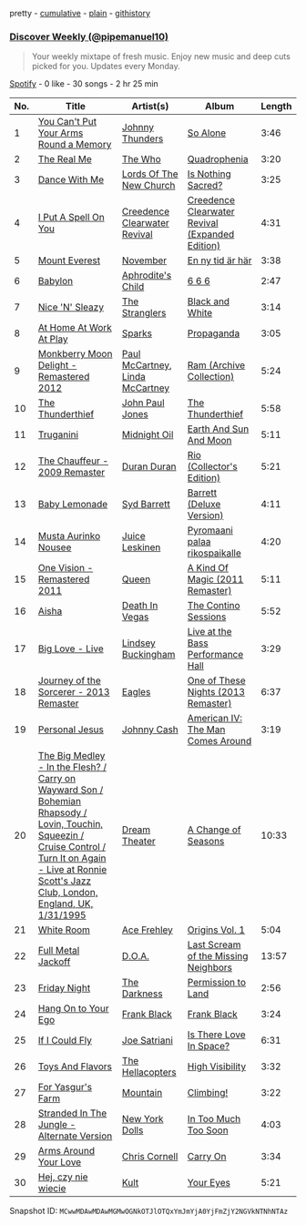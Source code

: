 pretty - [cumulative](/playlists/cumulative/37i9dQZEVXcKbRenf7f0wN.md) - [plain](/playlists/plain/37i9dQZEVXcKbRenf7f0wN) - [githistory](https://github.githistory.xyz/mackorone/spotify-playlist-archive/blob/main/playlists/plain/37i9dQZEVXcKbRenf7f0wN)

### [Discover Weekly \(@pipemanuel10\)](https://open.spotify.com/playlist/37i9dQZEVXcKbRenf7f0wN)

> Your weekly mixtape of fresh music\. Enjoy new music and deep cuts picked for you\. Updates every Monday.

[Spotify](https://open.spotify.com/user/spotify) - 0 like - 30 songs - 2 hr 25 min

| No. | Title | Artist(s) | Album | Length |
|---|---|---|---|---|
| 1 | [You Can't Put Your Arms Round a Memory](https://open.spotify.com/track/2soxUQx6rPfOk0kHNePbhq) | [Johnny Thunders](https://open.spotify.com/artist/421A23lYymEUE6SozCfWbr) | [So Alone](https://open.spotify.com/album/1RUZkUP7Fj7vqbfQaNjBZC) | 3:46 |
| 2 | [The Real Me](https://open.spotify.com/track/0bNdtECaLZcHA4B9QPjeUk) | [The Who](https://open.spotify.com/artist/67ea9eGLXYMsO2eYQRui3w) | [Quadrophenia](https://open.spotify.com/album/3JV6BIIXo3mj6GLIGH9p8a) | 3:20 |
| 3 | [Dance With Me](https://open.spotify.com/track/1AhLr3bpGIfeHUZ18WCpPV) | [Lords Of The New Church](https://open.spotify.com/artist/5JEhWD9S2znCiQRiGj2OUk) | [Is Nothing Sacred?](https://open.spotify.com/album/2VgrqPs1veikehj6Vc0JS8) | 3:25 |
| 4 | [I Put A Spell On You](https://open.spotify.com/track/4SDywo3ykB2PEthjXvo1UP) | [Creedence Clearwater Revival](https://open.spotify.com/artist/3IYUhFvPQItj6xySrBmZkd) | [Creedence Clearwater Revival \(Expanded Edition\)](https://open.spotify.com/album/7oIftk0P8cViwNpNEdCYl2) | 4:31 |
| 5 | [Mount Everest](https://open.spotify.com/track/4rG7S7MiXj0ipEt3j4DlIR) | [November](https://open.spotify.com/artist/2Rg37SKvbGHpmtTWi2c9ow) | [En ny tid är här](https://open.spotify.com/album/3GB3hs0SVd4dMKHjs77Uor) | 3:38 |
| 6 | [Babylon](https://open.spotify.com/track/6sUm7ZNoptrA6UQWuJ6b0Q) | [Aphrodite's Child](https://open.spotify.com/artist/2XhhAWeUOlrZnGOB7aKEI8) | [6 6 6](https://open.spotify.com/album/2lWDphDAlgk8PNdODreJwv) | 2:47 |
| 7 | [Nice 'N' Sleazy](https://open.spotify.com/track/2CeBK22RiNWepnaCs0yHPb) | [The Stranglers](https://open.spotify.com/artist/0RUEHcBiENFEqxgicqS2ig) | [Black and White](https://open.spotify.com/album/5PfI1x0Rub41UUeLEksUCU) | 3:14 |
| 8 | [At Home At Work At Play](https://open.spotify.com/track/7jpt4P7GjVGFFgI3bqLThp) | [Sparks](https://open.spotify.com/artist/7pwjGKaqnfkvS7eQbHaqyH) | [Propaganda](https://open.spotify.com/album/1rlCSXl4oodSDQRUYDUgiP) | 3:05 |
| 9 | [Monkberry Moon Delight \- Remastered 2012](https://open.spotify.com/track/7afDukwRRDs0rmg3leQ8ti) | [Paul McCartney](https://open.spotify.com/artist/4STHEaNw4mPZ2tzheohgXB), [Linda McCartney](https://open.spotify.com/artist/6QEKXJs8gQCiyBq5L8knco) | [Ram \(Archive Collection\)](https://open.spotify.com/album/3DTMsrNO6lEHNmDJ0fsN4v) | 5:24 |
| 10 | [The Thunderthief](https://open.spotify.com/track/0C8ISFdmXXccGM4JBkTwNB) | [John Paul Jones](https://open.spotify.com/artist/6RhcZuUOb20IZvR8BbdnJX) | [The Thunderthief](https://open.spotify.com/album/7AIpDOQaIxlB3c1cEQhVRJ) | 5:58 |
| 11 | [Truganini](https://open.spotify.com/track/320ZjxlU4ZdoSuQorN7gH3) | [Midnight Oil](https://open.spotify.com/artist/72KyoXzp0NOQij6OcmZUxk) | [Earth And Sun And Moon](https://open.spotify.com/album/6leD41Ewc0h6NxX5UJHI9x) | 5:11 |
| 12 | [The Chauffeur \- 2009 Remaster](https://open.spotify.com/track/4kZOi9K2i06Syi2DiSfEqT) | [Duran Duran](https://open.spotify.com/artist/0lZoBs4Pzo7R89JM9lxwoT) | [Rio \(Collector's Edition\)](https://open.spotify.com/album/02tfQwJSOLP77oCd9U8bqm) | 5:21 |
| 13 | [Baby Lemonade](https://open.spotify.com/track/3oGuIvBNVW00E8aHmzRYoT) | [Syd Barrett](https://open.spotify.com/artist/6Lt3HS8R2v8Q4G7ZkUWa8R) | [Barrett \(Deluxe Version\)](https://open.spotify.com/album/44DmJswBlwWivBKU6zOJIp) | 4:11 |
| 14 | [Musta Aurinko Nousee](https://open.spotify.com/track/2acxoDtSAjLIC1uVEJuYpB) | [Juice Leskinen](https://open.spotify.com/artist/4W6vvLzFQKixmJXSJK3wLp) | [Pyromaani palaa rikospaikalle](https://open.spotify.com/album/1mX8xncB2V0Snarc4QugDr) | 4:20 |
| 15 | [One Vision \- Remastered 2011](https://open.spotify.com/track/3ROPrLWea9uICOW4V2Px1y) | [Queen](https://open.spotify.com/artist/1dfeR4HaWDbWqFHLkxsg1d) | [A Kind Of Magic \(2011 Remaster\)](https://open.spotify.com/album/0pEfDPZko6TnNOgrZMe5nn) | 5:11 |
| 16 | [Aisha](https://open.spotify.com/track/6987QQm1UGiJjFrpXmFPBq) | [Death In Vegas](https://open.spotify.com/artist/5aj3LEYRbuaabjjHkj5oE1) | [The Contino Sessions](https://open.spotify.com/album/4qUKzyXuy3GSzQD5RTJLdq) | 5:52 |
| 17 | [Big Love \- Live](https://open.spotify.com/track/4u152W5T3yuDXSjRvZAx1h) | [Lindsey Buckingham](https://open.spotify.com/artist/3Dzj993UEz8Z5ovxuirzFO) | [Live at the Bass Performance Hall](https://open.spotify.com/album/4I8fSNYh03Bhwf6lP8X3By) | 3:29 |
| 18 | [Journey of the Sorcerer \- 2013 Remaster](https://open.spotify.com/track/3OcBH9Vzd1UwJkQd3r1dVG) | [Eagles](https://open.spotify.com/artist/0ECwFtbIWEVNwjlrfc6xoL) | [One of These Nights \(2013 Remaster\)](https://open.spotify.com/album/0F77QekrNe8vVAjU2sepja) | 6:37 |
| 19 | [Personal Jesus](https://open.spotify.com/track/5dcwiQFqn0mTcWewYIv7MV) | [Johnny Cash](https://open.spotify.com/artist/6kACVPfCOnqzgfEF5ryl0x) | [American IV: The Man Comes Around](https://open.spotify.com/album/2BlL4Gv2DLPu8p58Wcmlm9) | 3:19 |
| 20 | [The Big Medley \- In the Flesh? / Carry on Wayward Son / Bohemian Rhapsody / Lovin, Touchin, Squeezin / Cruise Control / Turn It on Again \- Live at Ronnie Scott's Jazz Club, London, England, UK, 1/31/1995](https://open.spotify.com/track/0dgvPQkNyJ75mJcyfVmFkz) | [Dream Theater](https://open.spotify.com/artist/2aaLAng2L2aWD2FClzwiep) | [A Change of Seasons](https://open.spotify.com/album/1ALR5shWvJ99oItXgRTbKj) | 10:33 |
| 21 | [White Room](https://open.spotify.com/track/51CPA0TFL0VwHjTIEAxLhd) | [Ace Frehley](https://open.spotify.com/artist/62olK5zZHSgFUXGDykgBL8) | [Origins Vol\. 1](https://open.spotify.com/album/6DEaA1KIFoSmndhCsN21QO) | 5:04 |
| 22 | [Full Metal Jackoff](https://open.spotify.com/track/7myoGGz89DV68WbRDHNA5P) | [D.O.A.](https://open.spotify.com/artist/3g92p1YpivbOqVLiYVd4Yk) | [Last Scream of the Missing Neighbors](https://open.spotify.com/album/4SXVG1SPGjA5ofm3CQsPnc) | 13:57 |
| 23 | [Friday Night](https://open.spotify.com/track/0FXIFD0DV5RBb3EytmjUBS) | [The Darkness](https://open.spotify.com/artist/5r1bdqzhgRoHC3YcCV6N5a) | [Permission to Land](https://open.spotify.com/album/6vW9ZDllNv87WHXS3XTjlM) | 2:56 |
| 24 | [Hang On to Your Ego](https://open.spotify.com/track/3SeTcVLHGH5eXET6USyM3J) | [Frank Black](https://open.spotify.com/artist/5Q8gM5SMBT2LAoZ5LzqAvH) | [Frank Black](https://open.spotify.com/album/20zAeTA8IYd1nfh6UgXjun) | 3:24 |
| 25 | [If I Could Fly](https://open.spotify.com/track/1nTIlEfFDYpeRTkvhdF6I3) | [Joe Satriani](https://open.spotify.com/artist/2yzxX2DI9LFK8VFTyW2zZ8) | [Is There Love In Space?](https://open.spotify.com/album/2rSSRNgFyaVKuAWoz6yYWO) | 6:31 |
| 26 | [Toys And Flavors](https://open.spotify.com/track/0m3Wkftervmm67dkpwunXj) | [The Hellacopters](https://open.spotify.com/artist/1lsXuaLnHnfL7GoJXKkUtH) | [High Visibility](https://open.spotify.com/album/0EuXyADUMu7Dzl2xa41rjx) | 3:32 |
| 27 | [For Yasgur's Farm](https://open.spotify.com/track/76WEdM5L1tsllTGk2CW64s) | [Mountain](https://open.spotify.com/artist/7LCp4MN0SOIVWlssid9KyE) | [Climbing!](https://open.spotify.com/album/2tWvZmP9EVRYqmWyJPLzjP) | 3:22 |
| 28 | [Stranded In The Jungle \- Alternate Version](https://open.spotify.com/track/3ZUILDZRnGDYPAWTDsedak) | [New York Dolls](https://open.spotify.com/artist/0WhGV9lzljq2QKJ8ipw6jx) | [In Too Much Too Soon](https://open.spotify.com/album/4O8ikIyzCM53suYmcoJdiF) | 4:03 |
| 29 | [Arms Around Your Love](https://open.spotify.com/track/3U07KE9Jse87pLyZAD2b37) | [Chris Cornell](https://open.spotify.com/artist/0XHiH53dHrvbwfjYM7en7I) | [Carry On](https://open.spotify.com/album/125bv7EBFzsaqeW2LzY6QP) | 3:34 |
| 30 | [Hej, czy nie wiecie](https://open.spotify.com/track/5aV6NxUaWtQdDV4K6VSLww) | [Kult](https://open.spotify.com/artist/3QrpmDKMmvcSUTHH8xED93) | [Your Eyes](https://open.spotify.com/album/0kFT2lVOnmc5S8XLoVBhgH) | 5:21 |

Snapshot ID: `MCwwMDAwMDAwMGMwOGNkOTJlOTQxYmJmYjA0YjFmZjY2NGVkNTNhNTAz`
